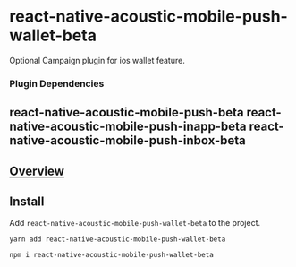 # react-native-acoustic-mobile-push-wallet-beta
Optional Campaign plugin for ios wallet feature.

### Plugin Dependencies
react-native-acoustic-mobile-push-beta
react-native-acoustic-mobile-push-inapp-beta
react-native-acoustic-mobile-push-inbox-beta
----

[Overview](https://developer.goacoustic.com/acoustic-campaign/docs/add-the-react-native-plug-in-to-your-app#overview)
---

## Install
Add `react-native-acoustic-mobile-push-wallet-beta` to the project.

```shell yarn
yarn add react-native-acoustic-mobile-push-wallet-beta
```

```shell npm
npm i react-native-acoustic-mobile-push-wallet-beta
```
